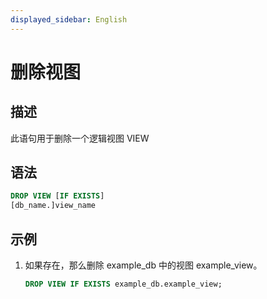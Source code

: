 ```yaml
---
displayed_sidebar: English
---
```


# 删除视图

## 描述

此语句用于删除一个逻辑视图 VIEW

## 语法

```sql
DROP VIEW [IF EXISTS]
[db_name.]view_name
```

## 示例

1. 如果存在，那么删除 example_db 中的视图 example_view。

   ```sql
   DROP VIEW IF EXISTS example_db.example_view;
   ```
